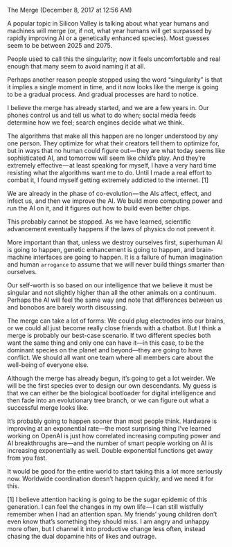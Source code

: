 
The Merge
(December 8, 2017 at 12:56 AM)

A popular topic in Silicon Valley is talking about what year humans and machines will merge (or, if not, what year humans will get surpassed by rapidly improving AI or a genetically enhanced species). Most guesses seem to be between 2025 and 2075.

People used to call this the singularity; now it feels uncomfortable and real enough that many seem to avoid naming it at all.

Perhaps another reason people stopped using the word “singularity” is that it implies a single moment in time, and it now looks like the merge is going to be a gradual process. And gradual processes are hard to notice.

I believe the merge has already started, and we are a few years in. Our phones control us and tell us what to do when; social media feeds determine how we feel; search engines decide what we think.

The algorithms that make all this happen are no longer understood by any one person. They optimize for what their creators tell them to optimize for, but in ways that no human could figure out — they are what today seems like sophisticated AI, and tomorrow will seem like child’s play. And they’re extremely effective — at least speaking for myself, I have a very hard time resisting what the algorithms want me to do. Until I made a real effort to combat it, I found myself getting extremely addicted to the internet. [1]

We are already in the phase of co-evolution — the AIs affect, effect, and infect us, and then we improve the AI. We build more computing power and run the AI on it, and it figures out how to build even better chips.

This probably cannot be stopped. As we have learned, scientific advancement eventually happens if the laws of physics do not prevent it.

More important than that, unless we destroy ourselves first, superhuman AI is going to happen, genetic enhancement is going to happen, and brain-machine interfaces are going to happen. It is a failure of human imagination and human `arrogance` to assume that we will never build things smarter than ourselves.

Our self-worth is so based on our intelligence that we believe it must be singular and not slightly higher than all the other animals on a continuum. Perhaps the AI will feel the same way and note that differences between us and bonobos are barely worth discussing.

The merge can take a lot of forms: We could plug electrodes into our brains, or we could all just become really close friends with a chatbot. But I think a merge is probably our best-case scenario. If two different species both want the same thing and only one can have it—in this case, to be the dominant species on the planet and beyond—they are going to have conflict. We should all want one team where all members care about the well-being of everyone else.

Although the merge has already begun, it’s going to get a lot weirder. We will be the first species ever to design our own descendants. My guess is that we can either be the biological bootloader for digital intelligence and then fade into an evolutionary tree branch, or we can figure out what a successful merge looks like.

It’s probably going to happen sooner than most people think. Hardware is improving at an exponential rate—the most surprising thing I’ve learned working on OpenAI is just how correlated increasing computing power and AI breakthroughs are—and the number of smart people working on AI is increasing exponentially as well. Double exponential functions get away from you fast.

It would be good for the entire world to start taking this a lot more seriously now. Worldwide coordination doesn’t happen quickly, and we need it for this.



[1] I believe attention hacking is going to be the sugar epidemic of this generation. I can feel the changes in my own life — I can still wistfully remember when I had an attention span. My friends’ young children don’t even know that’s something they should miss. I am angry and unhappy more often, but I channel it into productive change less often, instead chasing the dual dopamine hits of likes and outrage.